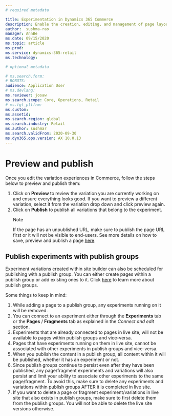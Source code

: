 ```yaml
---
# required metadata

title: Experimentation in Dynamics 365 Commerce
description: Enable the creation, editing, and management of page layout and content treatments in site builder. End-to-end experimentation support will be enabled for e-commerce pages, as well as entities within a page.
author:  sushma-rao 
manager: AnnBe
ms.date: 09/15/2020
ms.topic: article
ms.prod: 
ms.service: dynamics-365-retail
ms.technology: 

# optional metadata

# ms.search.form: 
# ROBOTS: 
audience: Application User
# ms.devlang: 
ms.reviewer: josaw
ms.search.scope: Core, Operations, Retail
# ms.tgt_pltfrm: 
ms.custom: 
ms.assetid: 
ms.search.region: global
ms.search.industry: Retail
ms.author: sushmar
ms.search.validFrom: 2020-09-30
ms.dyn365.ops.version: AX 10.0.13
---
```


# Preview and publish
Once you edit the variation experiences in Commerce, follow the steps below to preview and publish them:
1. Click on **Preview** to review the variation you are currently working on and ensure everything looks good. If you want to preview a different variation, select it from the variation drop down and click preview again.
1. Click on **Publish** to publish all variations that belong to the experiment.
    > [!NOTE]
    > If the page has an unpublished URL, make sure to publish the page URL first or it will not be visible to end-users. See more details on how to save, preview and publish a page [here](https://docs.microsoft.com/en-us/dynamics365/commerce/save-preview-publish-page).
    
## Publish experiments with publish groups
Experiment variations created within site builder can also be scheduled for publishing with a publish group. You can either create pages within a publish group or add existing ones to it. Click [here](https://docs.microsoft.com/en-us/dynamics365/commerce/publish-groups) to learn more about publish groups.

Some things to keep in mind:
1. While adding a page to a publish group, any experiments running on it will be removed.
1. You can connect to an experiment either through the **Experiments** tab or the **Pages** / **Fragments** tab as explained in the *Connect and edit* section. 
1. Experiments that are already connected to pages in live site, will not be available to pages within publish groups and vice-versa.
1. Pages that have experiments running on them in live site, cannot be associated with other experiments in publish groups and vice-versa.
1. When you publish the content in a publish group, all content within it will be published, whether it has an experiment or not.
1. Since publish groups continue to persist even after they have been published, any page/fragment experiments and variations will also persist and limit your ability to associate other experiments to the same page/fragment. To avoid this, make sure to delete any experiments and variations within publish groups AFTER it is completed in live site.
1. If you want to delete a page or fragment experiment/variations in live site that also exists in publish groups, make sure to first delete them from the publish groups. You will not be able to delete the live site versions otherwise.
